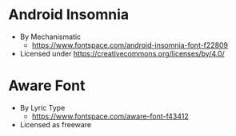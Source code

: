 # Android Insomnia
-  By Mechanismatic
	+  https://www.fontspace.com/android-insomnia-font-f22809
-  Licensed under https://creativecommons.org/licenses/by/4.0/
# Aware Font
- By Lyric Type
	+ https://www.fontspace.com/aware-font-f43412
- Licensed as freeware